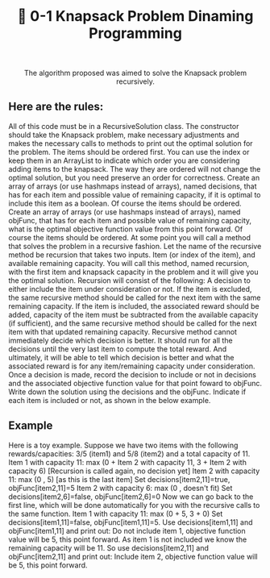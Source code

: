 
  <h1 align="center"><br></br><br>🎒 0-1 Knapsack Problem Dinaming Programming<br></br></h1>

  <p align="center">
The algorithm proposed was aimed to solve the Knapsack problem recursively.
    <br>
  </p>
  

## Here are the rules:
All of this code must be in a RecursiveSolution class. The constructor should take the Knapsack problem, make necessary adjustments and makes the necessary calls to methods to print out the optimal solution for the problem.
The items should be ordered first. You can use the index or keep them in an ArrayList to indicate which order you are considering adding items to the knapsack. The way they are ordered will not change the optimal solution, but you need preserve an order for correctness.
Create an array of arrays (or use hashmaps instead of arrays), named decisions, that has for each item and possible value of remaining capacity, if it is optimal to include this item as a boolean. Of course the items should be ordered.
Create an array of arrays (or use hashmaps instead of arrays), named objFunc, that has for each item and possible value of remaining capacity, what is the optimal objective function value from this point forward. Of course the items should be ordered.
At some point you will call a method that solves the problem in a recursive fashion. Let the name of the recursive method be recursion that takes two inputs. Item (or index of the item), and available remaining capacity.
You will call this method, named recursion, with the first item and knapsack capacity in the problem and it will give you the optimal solution.
Recursion will consist of the following:
A decision to either include the item under consideration or not.
If the item is excluded, the same recursive method should be called for the next item with the same remaining capacity.
If the item is included, the associated reward should be added, capacity of the item must be subtracted from the available capacity (if sufficient), and the same recursive method should be called for the next item with that updated remaining capacity.
Recursive method cannot immediately decide which decision is better. It should run for all the decisions until the very last item to compute the total reward. And ultimately, it will be able to tell which decision is better and what the associated reward is for any item/remaining capacity under consideration.
Once a decision is made, record the decision to include or not in decisions and the associated objective function value for that point foward to objFunc.
Write down the solution using the decisions and the objFunc. Indicate if each item is included or not, as shown in the below example.

## Example 
Here is a toy example. Suppose we have two items with the following rewards/capacities: 3/5 (item1) and 5/8 (item2) and a total capacity of 11.
Item 1 with capacity 11: max (0 + Item 2 with capacity 11, 3 + Item 2 with capacity 6) [Recursion is called again, no decision yet]
Item 2 with capacity 11: max (0 , 5) [as this is the last item] Set decisions[item2,11]=true, objFunc[item2,11]=5
Item 2 with capacity 6: max (0 , doesn't fit) Set decisions[item2,6]=false, objFunc[item2,6]=0
Now we can go back to the first line, which will be done automatically for you with the recursive calls to the same function.
Item 1 with capacity 11: max (0 + 5, 3 + 0) Set decisions[item1,11]=false, objFunc[item1,11]=5.
Use decisions[item1,11] and objFunc[item1,11] and print out: Do not include item 1, objective function value will be 5, this point forward.
As item 1 is not included we know the remaining capacity will be 11. So use decisions[item2,11] and objFunc[item2,11] and print out: Include item 2, objective function value will be 5, this point forward.
